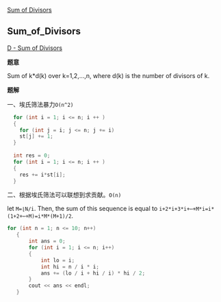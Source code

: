 [Sum of Divisors](#Sum_of_Divisors)


## Sum_of_Divisors

[D - Sum of Divisors](https://atcoder.jp/contests/abc172/tasks/abc172_d)

**题意**

Sum of k*d(k) over k=1,2,...,n, where d(k) is the number of divisors of k.

**题解**

一、埃氏筛法暴力`O(n^2)`

```c++
  for (int i = 1; i <= n; i ++ )
  {
    for (int j = i; j <= n; j += i)
    st[j] += 1;
  }
    
  int res = 0;
  for (int i = 1; i <= n; i ++ )
  {
    res += i*st[i];
  }
```

二、根据埃氏筛法可以联想到求贡献。`O(n)`

 let `M=⌊N/i`. Then, the sum of this sequence is equal to `i+2*i+3*i+⋯+M*i=i*(1+2+⋯+M)=i*M*(M+1)/2`.
 
 ```c++
 for (int n = 1; n <= 10; n++)
    {
        int ans = 0;
        for (int i = 1; i <= n; i++)
        {
            int lo = i;
            int hi = n / i * i;
            ans += (lo / i + hi / i) * hi / 2;
        }
        cout << ans << endl;
    }
 ```

